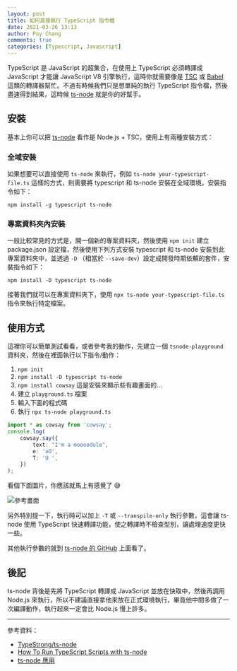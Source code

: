 ```yaml
---
layout: post
title: 如何直接執行 TypeScript 指令檔
date: 2021-03-26 13:13
author: Poy Chang
comments: true
categories: [Typescript, Javascript]
---
```


TypeScript 是 JavaScript 的超集合，在使用上 TypeScript 必須轉譯成 JavaScript 才能讓 JavaScript V8 引擎執行，這時你就需要像是 [TSC](https://www.typescriptlang.org/docs/handbook/compiler-options.html) 或 [Babel](https://babeljs.io/) 這類的轉譯器幫忙。不過有時候我們只是想單純的執行 TypeScript 指令檔，然後盡速得到結果，這時候 [ts-node](https://www.npmjs.com/package/ts-node) 就是你的好幫手。

## 安裝

基本上你可以把 [ts-node](https://www.npmjs.com/package/ts-node) 看作是 Node.js + TSC，使用上有兩種安裝方式：

### 全域安裝

如果想要可以直接使用 `ts-node` 來執行，例如 `ts-node your-typescript-file.ts` 這樣的方式，則需要將 typescript 和 ts-node 安裝在全域環境，安裝指令如下：

```
npm install -g typescript ts-node
```

### 專案資料夾內安裝

一般比較常見的方式是，開一個新的專案資料夾，然後使用 `npm init` 建立 package.json 設定檔，然後使用下列方式安裝 typescript 和 ts-node 安裝到此專案資料夾中，並透過 `-D` （相當於 `--save-dev`）設定成開發時期依賴的套件，安裝指令如下：

```
npm install -D typescript ts-node
```

接著我們就可以在專案資料夾下，使用 `npx ts-node your-typescript-file.ts` 指令來執行特定檔案。

## 使用方式

這裡你可以簡單測試看看，或者參考我的動作，先建立一個 `tsnode-playground` 資料夾，然後在裡面執行以下指令/動作：

1. `npm init`
2. `npm install -D typescript ts-node`
3. `npm install cowsay` 這是安裝來顯示些有趣畫面的...
4. 建立 `playground.ts` 檔案
5. 輸入下面的程式碼
6. 執行 `npx ts-node playground.ts`

```ts
import * as cowsay from 'cowsay';
console.log(
    cowsay.say({
        text: "I'm a moooodule",
        e: 'oO',
        T: 'U ',
    })
);
```

看個下面圖片，你應該就馬上有感覺了 😅

![參考畫面](https://i.imgur.com/Z3BMtiy.png)

另外特別提一下，執行時可以加上 `-T` 或 `--transpile-only` 執行參數，這會讓 ts-node 使用 TypeScript 快速轉譯功能，使之轉譯時不檢查型別，讓處理速度更快一些。

其他執行參數的就到 [ts-node 的 GitHub](https://github.com/TypeStrong/ts-node#cli-options) 上面看了。

## 後記

ts-node 背後是先將 TypeScript 轉譯成 JavaScript 並放在快取中，然後再調用 Node.js 來執行，所以不建議直接拿他來放在正式環境執行，畢竟他中間多做了一次編譯動作，執行起來一定會比 Node.js 慢上許多。

----------

參考資料：

* [TypeStrong/ts-node](https://github.com/TypeStrong/ts-node)
* [How To Run TypeScript Scripts with ts-node](https://www.digitalocean.com/community/tutorials/typescript-running-typescript-ts-node)
* [ts-node 應用](https://paulcodinglife.blogspot.com/2017/03/ts-node.html)
